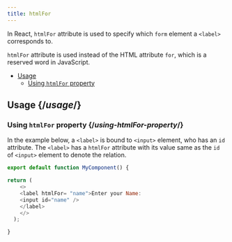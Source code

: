 ```yaml
---
title: htmlFor
---
```


<Intro>

In React, `htmlFor` attribute is used to specify which `form` element a `<label>` corresponds to.

`htmlFor` attribute is used instead of the HTML attribute `for`, which is a reserved word in JavaScript.

</Intro>

- [Usage](#usage)
  - [Using `htmlFor` property](#using-htmlFor-property)

## Usage {/*usage*/}

### Using `htmlFor` property {/*using-htmlFor-property*/}

In the example below, a `<label>` is bound to `<input>` element, who has an `id` attribute. The `<label>` has a `htmlFor` attribute with its value same as the `id` of `<input>` element to denote the relation.

<Sandpack>

``` js App.js
export default function MyComponent() {

return (
    <>
    <label htmlFor= "name">Enter your Name:
    <input id="name" />
    </label>
    </>
  );

}
```

</Sandpack>
